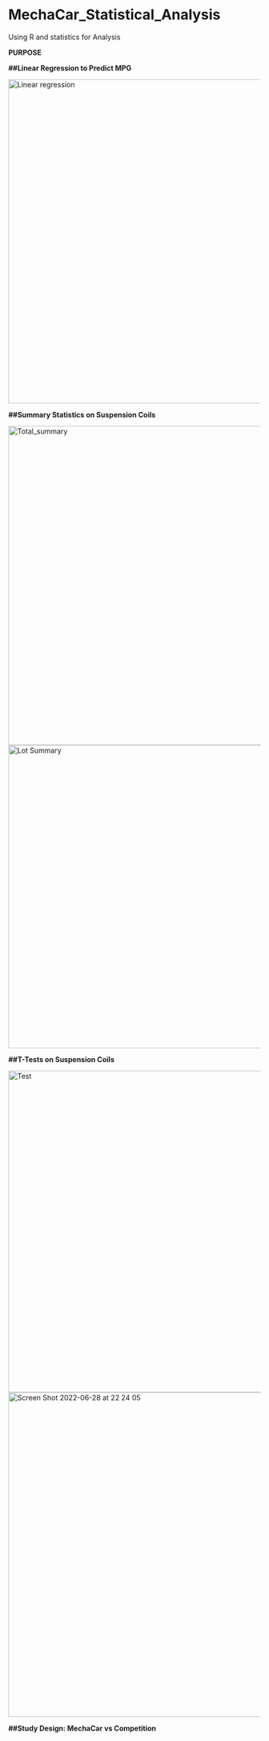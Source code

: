# MechaCar_Statistical_Analysis
Using R and statistics for Analysis


**PURPOSE**

**##Linear Regression to Predict MPG**

<img width="647" alt="Linear regression" src="https://user-images.githubusercontent.com/102257486/176348069-0bb03cf6-152b-4746-a85a-1c8ce5b6c008.png">

**##Summary Statistics on Suspension Coils**

<img width="637" alt="Total_summary" src="https://user-images.githubusercontent.com/102257486/176350288-ecaa7c58-5cb2-4dff-aa2d-ff9ce0f5b012.png">

<img width="605" alt="Lot Summary" src="https://user-images.githubusercontent.com/102257486/176350295-3cd74a15-20ea-42a0-92a0-65f5f07ee582.png">


**##T-Tests on Suspension Coils**

<img width="642" alt="Test" src="https://user-images.githubusercontent.com/102257486/176351447-8cd83e87-a944-4c6d-ad67-c5d6304cdc2f.png">

<img width="648" alt="Screen Shot 2022-06-28 at 22 24 05" src="https://user-images.githubusercontent.com/102257486/176351456-384c4bcc-09bb-4bf4-809d-5b3d9f92c46b.png">

**##Study Design: MechaCar vs Competition**
